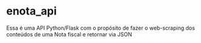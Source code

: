 # enota_api
Essa é uma API Python/Flask com o propósito de fazer o web-scraping dos conteúdos de uma Nota fiscal e retornar via JSON
